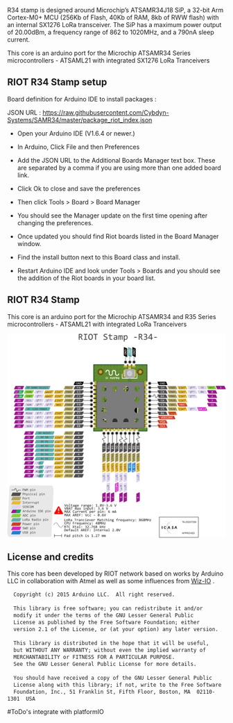
R34 stamp is designed around Microchip’s ATSAMR34J18 SiP,  a 32-bit Arm Cortex-M0+ MCU (256Kb of Flash, 40Kb of RAM, 8kb of RWW flash) with an internal SX1276 LoRa transceiver. The SiP has a maximum power output of 20.00dBm, a frequency range of 862 to 1020MHz, and a 790nA sleep current.

This core is an arduino port for the Microchip ATSAMR34 Series microcontrollers - ATSAML21 with integrated SX1276 LoRa Tranceivers

## RIOT R34 Stamp setup

Board definition for Arduino IDE to install packages :

JSON URL : https://raw.githubusercontent.com/Cybdyn-Systems/SAMR34/master/package_riot_index.json

* Open your Arduino IDE (V1.6.4 or newer.)
* In Arduino, Click File and then Preferences
* Add the JSON URL to the Additional Boards Manager text box. These are separated by a comma if you are using more than one added board link.
* Click Ok to close and save the preferences
* Then click Tools > Board > Board Manager
* You should see the Manager update on the first time opening after changing the preferences.
* Once updated you should find Riot boards listed in the Board Manager window.
* Find the install button next to this Board class and install.

* Restart Arduino IDE and look under Tools > Boards and you should see the addition of the Riot boards in your board list.

## RIOT R34 Stamp
This core is an arduino port for the Microchip ATSAMR34 and R35 Series microcontrollers - ATSAML21 with integrated LoRa Tranceivers

![R34 pinout](https://github.com/riotnetwork/samr-json/blob/master/Pinouts/PNG/R34-Stamp.png)

## License and credits

This core has been developed by RIOT network based on works by Arduino LLC in collaboration with Atmel as well as some influences from [Wiz-IO](https://github.com/Wiz-IO/platform-sam-lora) .

```
  Copyright (c) 2015 Arduino LLC.  All right reserved.

  This library is free software; you can redistribute it and/or
  modify it under the terms of the GNU Lesser General Public
  License as published by the Free Software Foundation; either
  version 2.1 of the License, or (at your option) any later version.

  This library is distributed in the hope that it will be useful,
  but WITHOUT ANY WARRANTY; without even the implied warranty of
  MERCHANTABILITY or FITNESS FOR A PARTICULAR PURPOSE.
  See the GNU Lesser General Public License for more details.

  You should have received a copy of the GNU Lesser General Public
  License along with this library; if not, write to the Free Software
  Foundation, Inc., 51 Franklin St, Fifth Floor, Boston, MA  02110-1301  USA
```
#ToDo's
integrate with platformIO 
